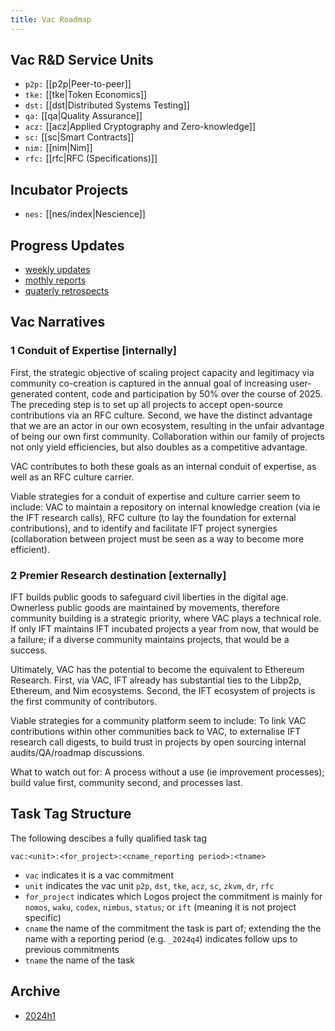 ```yaml
---
title: Vac Roadmap
---
```


## Vac R&D Service Units

- `p2p:` [[p2p|Peer-to-peer]]
- `tke:` [[tke|Token Economics]]
- `dst:` [[dst|Distributed Systems Testing]]
- `qa:` [[qa|Quality Assurance]]
- `acz:` [[acz|Applied Cryptography and Zero-knowledge]]
- `sc:` [[sc|Smart Contracts]]
- `nim:` [[nim|Nim]]
- `rfc:` [[rfc|RFC (Specifications)]] 

## Incubator Projects

- `nes:` [[nes/index|Nescience]]

## Progress Updates
- [weekly updates](tags/vac-updates)
- [mothly reports](tags/vac-monthly)
- [quaterly retrospects](tags/vac-retrospect)

## Vac Narratives

### 1 Conduit of Expertise [internally]

First, the strategic objective of scaling project capacity and legitimacy via community co-creation is captured in the annual goal of increasing user-generated content,
code and participation by 50% over the course of 2025.
The preceding step is to set up all projects to accept open-source contributions via an RFC culture.
Second, we have the distinct advantage that we are an actor in our own ecosystem, resulting in the unfair advantage of being our own first community.
Collaboration within our family of projects not only yield efficiencies, but also doubles as a competitive advantage.

VAC contributes to both these goals as an internal conduit of expertise, as well as an RFC culture carrier. 

Viable strategies for a conduit of expertise and culture carrier seem to include: VAC to maintain a repository on internal knowledge creation (via ie the IFT research calls),
RFC culture (to lay the foundation for external contributions), and to identify and facilitate IFT project synergies (collaboration between project must be seen as a way to become more efficient). 

### 2 Premier Research destination [externally]

IFT builds public goods to safeguard civil liberties in the digital age. Ownerless public goods are maintained by movements,
therefore community building is a strategic priority, where VAC plays a technical role.
If only IFT maintains IFT incubated projects a year from now, that would be a failure; if a diverse community maintains projects, that would be a success. 

Ultimately, VAC has the potential to become the equivalent to Ethereum Research.
First, via VAC, IFT already has substantial ties to the Libp2p, Ethereum, and Nim ecosystems. Second, the IFT ecosystem of projects is the first community of contributors.

Viable strategies for a community platform seem to include: To link VAC contributions within other communities back to VAC,
to externalise IFT research call digests, to build trust in projects by open sourcing internal audits/QA/roadmap discussions. 

What to watch out for: A process without a use (ie improvement processes); build value first, community second, and processes last.


## Task Tag Structure

The following descibes a fully qualified task tag

`vac:<unit>:<for_project>:<cname_reporting period>:<tname>`
- `vac` indicates it is a vac commitment
- `unit` indicates the vac unit `p2p`, `dst`, `tke`, `acz`, `sc`, `zkvm`, `dr`, `rfc`
- `for_project` indicates which Logos project the commitment is mainly for `nomos`, `waku`, `codex`, `nimbus`, `status`; or `ift` (meaning it is not project specific)
- `cname` the name of the commitment the task is part of; extending the the name with a reporting period (e.g. `_2024q4`) indicates follow ups to previous commitments
- `tname` the name of the task

## Archive

* [2024h1](archive/2024h1/vac/index)

